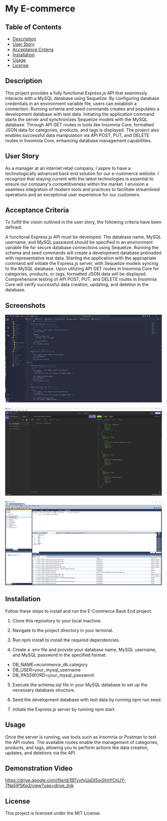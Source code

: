 # My E-commerce

## Table of Contents

- [Description](#description)
- [User Story](#user-story)
- [Acceptance Criteria](#acceptance-criteria)
- [Installation](#installation)
- [Usage](#usage)
- [License](#license)

## Description

This project provides a fully functional Express.js API that seamlessly interacts with a MySQL database using Sequelize. By configuring database credentials in an environment variable file, users can establish a connection. Running schema and seed commands creates and populates a development database with test data. Initiating the application command starts the server and synchronizes Sequelize models with the MySQL database. Through API GET routes in tools like Insomnia Core, formatted JSON data for categories, products, and tags is displayed. The project also enables successful data manipulation via API POST, PUT, and DELETE routes in Insomnia Core, enhancing database management capabilities.

## User Story

As a manager at an internet retail company, I aspire to have a technologically advanced back end solution for our e-commerce website. I recognize that staying current with the latest technologies is essential to ensure our company's competitiveness within the market. I envision a seamless integration of modern tools and practices to facilitate streamlined operations and an exceptional user experience for our customers.

## Acceptance Criteria

To fulfill the vision outlined in the user story, the following criteria have been defined:

A functional Express.js API must be developed.
The database name, MySQL username, and MySQL password should be specified in an environment variable file for secure database connections using Sequelize.
Running the schema and seed commands will create a development database preloaded with representative test data.
Starting the application with the appropriate command will initiate the Express.js server, with Sequelize models syncing to the MySQL database.
Upon utilizing API GET routes in Insomnia Core for categories, products, or tags, formatted JSON data will be displayed.
Comprehensive testing of API POST, PUT, and DELETE routes in Insomnia Core will verify successful data creation, updating, and deletion in the database.

## Screenshots

![Alt text](image.png)

![Alt text](image-1.png)

![Alt text](image-2.png)

## Installation

Follow these steps to install and run the E-Commerce Back End project:

1. Clone this repository to your local machine.

2. Navigate to the project directory in your terminal.

3. Run npm install to install the required dependencies.

4. Create a .env file and provide your database name, MySQL username, and MySQL password in the specified format:

- DB_NAME=ecommerce_db.category
- DB_USER=your_mysql_username
- DB_PASSWORD=your_mysql_password

5. Execute the schema.sql file in your MySQL database to set up the necessary database structure.

6. Seed the development database with test data by running npm run seed.

7. Initiate the Express.js server by running npm start.

## Usage

Once the server is running, use tools such as Insomnia or Postman to test the API routes. The available routes enable the management of categories, products, and tags, allowing you to perform actions like data creation, updates, and deletions via the API.

## Demonstration Video

https://drive.google.com/file/d/1BTyvfyUaDI5jxGhhYCHJY-7Na5jP5Kq3/view?usp=drive_link

## License

This project is licensed under the MIT License.
